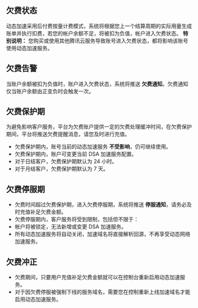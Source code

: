 ## 欠费状态
动态加速采用后付费按量计费模式，系统将根据您上一个结算周期的实际用量生成账单并执行扣费，若您的帐户余额不足，将被扣为负值，帐户进入欠费状态。
**特别说明：**
您购买或使用其他腾讯云服务导致账号进入欠费状态，都将影响该账号使用动态加速服务。

## 欠费告警
当账户余额被扣为负值时，账户进入欠费状态，系统将推送 **欠费通知**。欠费通知仅当账户余额由正变负时会触发一次。

## 欠费保护期
为避免影响客户服务，平台为欠费账户提供一定的欠费处理缓冲时间，在欠费保护期间，平台将推送欠费提醒消息，请您及时进行充值。

- 欠费保护期内，账号当前的动态加速服务 **不受影响**，仍可继续使用。
- 欠费保护期内，账户可变更当前 DSA 加速服务配置。
- 对于日结客户，欠费保护期默认为 24 小时。
- 对于月结客户，欠费保护期默认为 7 天。

## 欠费停服期
- 欠费时间超过欠费保护期，进入欠费停服期，系统将推送 **停服通知**，请务必及时充值补足欠费金额。
- 欠费停服期内，客户服务将受到限制，包括但不限于：
 - 帐户将被锁定，无法新增或变更 DSA 加速服务。
 - 所有动态加速服务将自动关闭，加速域名将直接解析回源，不再享受动态网络加速服务。

## 欠费冲正
- 欠费期间，只要用户充值补足欠费金额就可以在控制台重新启用动态加速服务。   
- 对于因欠费停服被强制下线的服务域名，需要您在控制重新上线加速域名才能启用动态加速服务。

